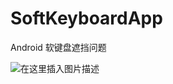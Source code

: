# SoftKeyboardApp
Android 软键盘遮挡问题

![在这里插入图片描述](https://img-blog.csdnimg.cn/60ce4d98086d4bd88b39cc97ba073253.png?x-oss-process=image/watermark,type_d3F5LXplbmhlaQ,shadow_50,text_Q1NETiBAeGlhbmd4aW9uZ2ZseTkxNQ==,size_16,color_FFFFFF,t_70,g_se,x_16)
